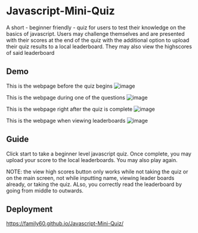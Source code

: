 # Javascript-Mini-Quiz
A short - beginner friendly - quiz for users to test their knowledge on the basics of javascript. Users may challenge themselves and are presented with their
scores at the end of the quiz with the additional option to upload their quiz results to a local leaderboard. They may also view the highscores of said leaderboard

## Demo

This is the webpage before the quiz begins
![image](https://user-images.githubusercontent.com/80120484/192180132-d4983690-b2ae-429f-96f7-1b653ef90a85.png)


This is the webpage during one of the questions
![image](https://user-images.githubusercontent.com/80120484/192180190-90a34e63-3576-4d0d-bfe2-1d1c0e101935.png)

This is the webpage right after the quiz is complete
![image](https://user-images.githubusercontent.com/80120484/192180242-b01745af-53d2-45a2-8694-04ce6dd44434.png)

This is the webpage when viewing leaderboards
![image](https://user-images.githubusercontent.com/80120484/192180425-93f59027-3f66-4655-b327-d864107ad204.png)

## Guide

Click start to take a beginner level javascript quiz. Once complete, you may upload your score to the local leaderboards. You may also play again.

NOTE: the view high scores button only works while not taking the quiz or on the main screen, not while inputting name, viewing leader boards already, or taking the quiz. ALso, you correctly read the leaderboard by going from middle to outwards.


## Deployment
https://family60.github.io/Javascript-Mini-Quiz/
